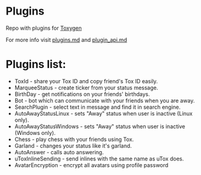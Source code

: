 # Plugins

Repo with plugins for [Toxygen](https://github.com/toxygen-project/toxygen/)

For more info visit [plugins.md](https://github.com/toxygen-project/toxygen/blob/master/docs/plugins.md) and [plugin_api.md](https://github.com/toxygen-project/toxygen/blob/master/docs/plugin-api.md)

# Plugins list:

- ToxId - share your Tox ID and copy friend's Tox ID easily.
- MarqueeStatus - create ticker from your status message.
- BirthDay - get notifications on your friends' birthdays.
- Bot - bot which can communicate with your friends when you are away.
- SearchPlugin - select text in message and find it in search engine.
- AutoAwayStatusLinux - sets "Away" status when user is inactive (Linux only).
- AutoAwayStatusWindows - sets "Away" status when user is inactive (Windows only).
- Chess - play chess with your friends using Tox.
- Garland - changes your status like it's garland.
- AutoAnswer - calls auto answering.
- uToxInlineSending - send inlines with the same name as uTox does.
- AvatarEncryption - encrypt all avatars using profile password
